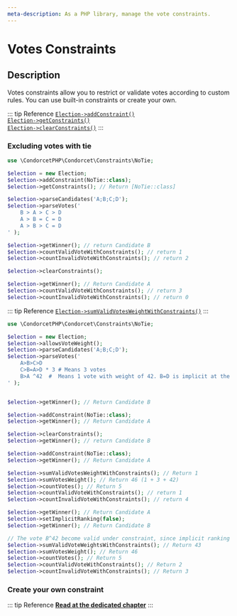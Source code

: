```yaml
---
meta-description: As a PHP library, manage the vote constraints.
---
```

# Votes Constraints

## Description

Votes constraints allow you to restrict or validate votes according to custom rules. You can use built-in constraints or create your own.

::: tip Reference
[`Election->addConstraint()`](/api-reference/Election%20Class/Election--addConstraint)  
[`Election->getConstraints()`](/api-reference/Election%20Class/Election--getConstraints)  
[`Election->clearConstraints()`](/api-reference/Election%20Class/Election--clearConstraints)
:::

### Excluding votes with tie
```php
use \CondorcetPHP\Condorcet\Constraints\NoTie;

$election = new Election;
$election->addConstraint(NoTie::class);
$election->getConstraints(); // Return [NoTie::class]

$election->parseCandidates('A;B;C;D');
$election->parseVotes('
    B > A > C > D
    A > B = C = D
    A > B > C = D
' );

$election->getWinner(); // return Candidate B
$election->countValidVoteWithConstraints(); // return 1
$election->countInvalidVoteWithConstraints(); // return 2

$election->clearConstraints();

$election->getWinner(); // Return Candidate A
$election->countValidVoteWithConstraints(); // return 3
$election->countInvalidVoteWithConstraints(); // return 0
```

::: tip Reference
[`Election->sumValidVotesWeightWithConstraints()`](/api-reference/Election%20Class/Election--sumValidVoteWeightsWithConstraints)
:::
```php
use \CondorcetPHP\Condorcet\Constraints\NoTie;

$election = new Election;
$election->allowsVoteWeight();
$election->parseCandidates('A;B;C;D');
$election->parseVotes('
    A>B>C>D
    C>B=A>D * 3 # Means 3 votes
    B>A ^42  #  Means 1 vote with weight of 42. B=D is implicit at the second rank.
' );


$election->getWinner(); // Return Candidate B

$election->addConstraint(NoTie::class);
$election->getWinner(); // Return Candidate A

$election->clearConstraints();
$election->getWinner(); // return Candidate B

$election->addConstraint(NoTie::class);
$election->getWinner(); // Return Candidate A

$election->sumValidVotesWeightWithConstraints(); // Return 1
$election->sumVotesWeight(); // Return 46 (1 + 3 + 42)
$election->countVotes(); // Return 5
$election->countValidVoteWithConstraints(); // return 1
$election->countInvalidVoteWithConstraints(); // return 4

$election->getWinner(); // Return Candidate A
$election->setImplicitRanking(false);
$election->getWinner(); // Return Candidate B

// The vote B^42 become valid under constraint, since implicit ranking is false
$election->sumValidVoteWeightsWithConstraints(); // Return 43
$election->sumVotesWeight(); // Return 46
$election->countVotes(); // Return 5
$election->countValidVoteWithConstraints(); // Return 2
$election->countInvalidVoteWithConstraints(); // Return 3
```


### Create your own constraint

::: tip Reference
[**Read at the dedicated chapter**](/book/3.AsPhpLibrary/9.ExtendingCondorcet/3.CreateNewVoteConstraints)
:::